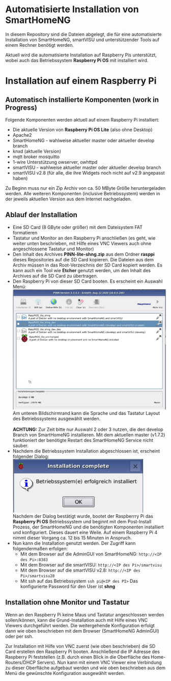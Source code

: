 
# Automatisierte Installation von SmartHomeNG

In diesem Repository sind die Dateien abgelegt, die für eine automatisierte Installation von SmartHomeNG, smartVISU und unterstützender Tools auf einem Rechner benötigt werden.

Aktuell wird die automatisierte Installation auf Raspberry Pis unterstützt, wobei auch das Betriebssystem  **Raspberry Pi OS** mit installiert wird.


# Installation auf einem Raspberry Pi

## Automatisch installierte Komponenten (work in Progress)

Folgende Komponenten werden aktuell auf einem Raspberry Pi installiert:

- Die aktuelle Version von  **Raspberry Pi OS Lite** (also ohne Desktop)
- Apache2
- SmartHomeNG - wahlweise aktueller master oder aktueller develop branch
- knxd (aktuelle Version)
- mqtt broker mosquitto
- 1-wire Unterstützung owserver, owhttpd
- smartVISU - wahlweise aktueller master oder aktueller develop branch
- smartVISU v2.8 (für alle, die ihre Widgets noch nicht auf v2.9 angepasst haben)

Zu Beginn muss nur ein Zip Archiv von ca. 50 MByte Größe heruntergeladen werden. Alle weiteren Komponenten (inclusive Betriebssystem) werden in der jeweils aktuellen Version aus dem Internet nachgeladen.

## Ablauf der Installation

- Eine SD Card (8 GByte oder größer) mit dem Dateisystem FAT formatieren
- Tastatur und Monitor an den Raspberry Pi anschließen (es geht, wie weiter unten beschrieben, mit Hilfe eines VNC Viewers auch ohne angeschlossene Tastatur und Monitor)
- Den Inhalt des Archives **PINN-lite-shng.zip** aus dem Ordner **rasppi** dieses Repositories auf die SD Card kopieren. Die Dateien aus dem Archiv müssen in das Root-Verzeichnis der SD Card kopiert werden. Es kann auch ein Tool wie **Etcher** genutzt werden, um den Inhalt des Archives auf die SD Card zu übertragen.
- Den Raspberry Pi von dieser SD Card booten. Es erscheint ein Auswahl Menü:\
![Alt text](doc/images/PINN-optionmenu.jpg?raw=true "PINN Menü")\
Am unteren Bildschirmrand kann die Sprache und das Tastatur Layout des Betriebssystems ausgewählt werden.\
\
**ACHTUNG:** Zur Zeit bitte nur Auswahl 2 oder 3 nutzen, die den develop Branch von SmartHomeNG installieren. Mit dem aktuellen master (v1.7.2) funktioniert der benötigte Restart des SmartHomeNG Service nicht sauber.
- Nachdem die Betriebssystem Installation abgeschlossen ist, erscheint folgender Dialog:\
![Alt text](doc/images/PINN-installationcomplete.jpg?raw=true "PINN Installation abgeschlossen")\
Nachdem der Dialog bestätigt wurde, bootet der Raspberrry Pi das **Raspberry Pi OS** Betriebssystem und beginnt mit dem Post-Install Prozess, der SmartHomeNG und die benötigten Komponenten installiert und konfiguriert. Dieses dauert eine Weile. Auf einem Raspberry Pi 4 nimmt dieser Vorgang ca. 12 bis 15 Minuten in Anspruch.
- Nun kann die Installation genutzt werden. Der Zugriff kann folgendermaßen erfolgen:
  - Mit dem Browser auf die AdminGUI von SmartHomeNG: ``http://<IP des Pi>:8383``
  - Mit dem Browser auf die smartVISU: ``http://<IP des Pi>/smartvisu``
  - Mit dem Browser auf die smartVISU v2.8: ``http://<IP des Pi>/smartvisu28``
  - Mit ssh auf das Betriebssystem ``ssh pi@<IP des PI>`` Das konfigurierte Password für den User ist **shng**

## Installation ohne Monitor und Tastatur

Wenn an den Raspberry Pi keine Maus und Tastatur angeschlossen werden sollen/können, kann die Grund-Installation auch mit Hilfe eines VNC Viewers durchgeführt werden. Die weitergehende Konfiguration erfolgt dann wie oben beschrieben mit dem Browser (SmartHomeNG AdminGUI) oder per ssh.

Zur Installation mit Hilfe von VNC zuerst (wie oben beschrieben) die SD Card erstellen den Raspberry Pi booten. Anschließend die IP Adresse des Raspberry Pi feststellen (z.B. durch einen Blick in die Oberfläche des Home-Routers/DHCP Servers). Nun kann mit einem VNC Viewer eine Verbindung zu dieser Oberfläche aufgebaut werden und wie oben beschrieben aus dem Menü die gewünschte Konfiguration ausgewählt werden.


